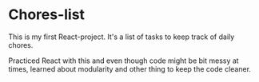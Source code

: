 # Chores-list

This is my first React-project.
It's a list of tasks to keep track of daily chores.

Practiced React with this and even though code might be bit messy at times, learned about modularity and other thing to keep the code cleaner.
